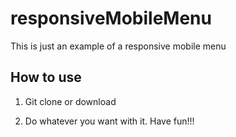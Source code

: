 # responsiveMobileMenu

This is just an example of a responsive mobile menu

## How to use
1. Git clone or download

2. Do whatever you want with it. Have fun!!!
